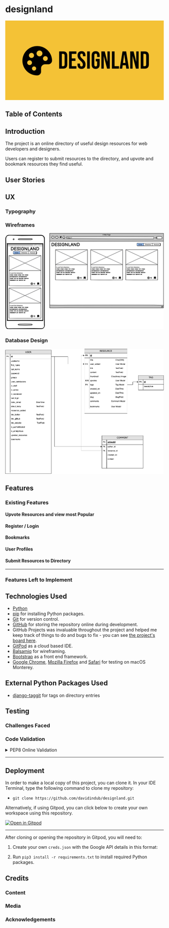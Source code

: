 
# designland

![Designland logo](docs/images/logo.png)


## Table of Contents


## Introduction

The project is an online directory of useful design resources for web developers and designers.

Users can register to submit resources to the directory, and upvote and bookmark resources they find useful.


## User Stories



## 



## UX  



### Typography


### Wireframes

![](/docs/images/wireframe.png)

### Database Design

![](/docs/images/database_design.png)


## Features 


### Existing Features

#### Upvote Resources and view most Popular

#### Register / Login

#### Bookmarks

#### User Profiles

#### Submit Resources to Directory


***


### Features Left to Implement



## Technologies Used

- [Python](https://www.python.org/)
- [pip](https://pip.pypa.io/en/stable/) for installing Python packages.
- [Git](https://git-scm.com/) for version control.
- [GitHub](https://github.com/) for storing the repository online during development.
- GitHub Projects was invaluable throughout the project and helped me keep track of things to do and bugs to fix - you can see [the project's board here](https://github.com/users/davidindub/projects/7).
- [GitPod](https://gitpod.io/) as a cloud based IDE.
- [Balsamiq](https://balsamiq.com/wireframes/) for wireframing.
- [Bootstrap](https://getbootstrap.com/) as a front end framework.
- [Google Chrome](https://www.google.com/intl/en_ie/chrome/), [Mozilla Firefox](https://www.mozilla.org/en-US/firefox/new/) and [Safari](https://www.apple.com/safari/) for testing on macOS Monterey.
<!-- - [Lucid Chart](https://lucid.app/) for making flow charts. -->

## External Python Packages Used

- [django-taggit](https://github.com/jazzband/django-taggit) for tags on directory entries



## Testing 



### Challenges Faced




### Code Validation


<details>

<summary>PEP8 Online Validation</summary>

</details>

***



## Deployment


In order to make a local copy of this project, you can clone it. In your IDE Terminal, type the following command to clone my repository:

- `git clone https://github.com/davidindub/designland.git`


Alternatively, if using Gitpod, you can click below to create your own workspace using this repository.

[![Open in Gitpod](https://gitpod.io/button/open-in-gitpod.svg)](https://gitpod.io/#https://github.com/davidindub/designland)

***

After cloning or opening the repository in Gitpod, you will need to:

1. Create your own `creds.json` with the Google API details in this format:

2. Run `pip3 install -r requirements.txt` to install required Python packages.

## Credits 

### Content 


### Media


### Acknowledgements
